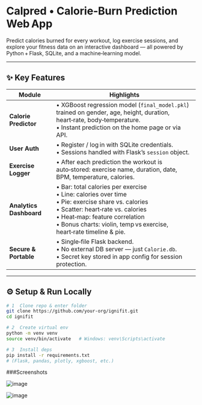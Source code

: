 # Calpred • Calorie‑Burn Prediction Web App

Predict calories burned for every workout, log exercise sessions, and explore your fitness data on an interactive dashboard — all powered by Python + Flask, SQLite, and a machine‑learning model.

---

## ✨  Key Features
| Module | Highlights |
|--------|------------|
| **Calorie Predictor** | • XGBoost regression model (`final_model.pkl`) trained on gender, age, height, duration, heart‑rate, body‑temperature.<br>• Instant prediction on the home page or via API. |
| **User Auth** | • Register / log in with SQLite credentials.<br>• Sessions handled with Flask’s `session` object. |
| **Exercise Logger** | • After each prediction the workout is auto‑stored: exercise name, duration, date, BPM, temperature, calories. |
| **Analytics Dashboard** | • Bar: total calories per exercise<br>• Line: calories over time<br>• Pie: exercise share vs. calories<br>• Scatter: heart‑rate vs. calories<br>• Heat‑map: feature correlation<br>• Bonus charts: violin, temp vs exercise, heart‑rate timeline & pie. |
| **Secure & Portable** | • Single‑file Flask backend.<br>• No external DB server — just `Calorie.db`.<br>• Secret key stored in app config for session protection. |

---
## ⚙️  Setup & Run Locally

```bash
# 1  Clone repo & enter folder
git clone https://github.com/your‑org/ignifit.git
cd ignifit

# 2  Create virtual env
python -m venv venv
source venv/bin/activate   # Windows: venv\Scripts\activate

# 3  Install deps
pip install -r requirements.txt
# (Flask, pandas, plotly, xgboost, etc.)
```

###Screenshots

![image](https://github.com/user-attachments/assets/bfebb314-2d46-43b1-bace-332282a40c9f)


![image](https://github.com/user-attachments/assets/117d67eb-6209-4995-a6ae-1b9ec03273a3)


